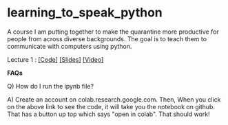# learning_to_speak_python
A course I am putting together to make the quarantine more productive for people from across diverse backgrounds. The goal is to teach them to communicate with computers using python.


Lecture 1 : [[Code]](https://github.com/Spandan-Madan/learning_to_speak_python/blob/master/Lecture_1.ipynb) [[Slides]](https://github.com/Spandan-Madan/learning_to_speak_python/blob/master/Lecture%201%20-%20Hello%2C%20world!.pdf) [[Video]](https://www.youtube.com/watch?v=eX5CGX1s_CM)


**FAQs**

Q) How do I run the ipynb file?

A) Create an account on colab.research.google.com. Then, When you click on the above link to see the code, it will take you the notebook on github. That has a button up top which says "open in colab". That should work!
